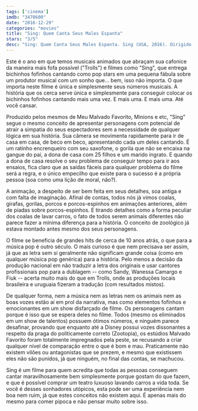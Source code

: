 ```yaml
---
tags: ['cinema']
imdb: "3470600"
date: "2016-12-29"
categories: "movies"
title: "Sing: Quem Canta Seus Males Espanta"
stars: "3/5"
desc: "Sing: Quem Canta Seus Males Espanta. Sing (USA, 2016). Dirigido por Garth Jennings, Christophe Lourdelet. Escrito por Garth Jennings. Com Matthew McConaughey (Buster Moon), Reese Witherspoon (Rosita), Seth MacFarlane (Mike), Scarlett Johansson (Ash), John C. Reilly (Eddie), Taron Egerton (Johnny), Tori Kelly (Meena), Jennifer Saunders (Nana), Jennifer Hudson (Young Nana)."
---
```

Este é o ano em que temos musicais animados que abraçam sua cafonice da maneira mais fofa possível ("Trolls") e filmes como "Sing", que entrega bichinhos fofinhos cantando como pop stars em uma pequena fábula sobre um produtor musical com um sonho que... bem, isso não importa. O que importa neste filme é única e simplesmente seus números musicais. A história que os cerca serve única e simplesmente para conseguir colocar os bichinhos fofinhos cantando mais uma vez. E mais uma. E mais uma. Até você cansar.

Produzido pelos mesmos de Meu Malvado Favorito, Minions e etc, "Sing" segue o mesmo conceito de apresentar personagens com potencial de atrair a simpatia do seus espectadores sem a necessidade de qualquer lógica em sua história. Sua câmera se movimenta rapidamente para ir de casa em casa, de beco em beco, apresentando cada um deles cantando. É um ratinho encrenqueiro com seu saxofone, o gorila que não se encaixa na gangue do pai, a dona de casa com 25 filhos e um marido ingrato. E quando a dona de casa resolve o seu problema de conseguir tempo para ir aos ensaios, fica claro que as saídas fáceis para qualquer problema do filme será a regra, e o único empecilho que existe para o sucesso é a própria pessoa (soa como uma lição de moral, não?).

A animação, a despeito de ser bem feita em seus detalhes, soa antiga e com falta de imaginação. Afinal de contas, todos nós já vimos coalas, girafas, gorilas, porcos e porcos-espinhos em animações anteriores, além de piadas sobre porcos-espinhos. E tirando detalhes como a forma peculiar dos coalas de lavar carros, o fato de todos serem animais diferentes não parece fazer a mínima diferença para a história. O conceito de zoológico já estava montado antes mesmo dos seus personagens.

O filme se beneficia de grandes hits de cerca de 10 anos atrás, o que para a música pop é outro século. O mais curioso é que nem precisava ser assim, já que as letra sem si geralmente não significam grande coisa (como em qualquer música pop genérica) para a história. Pelo menos a decisão da produção nacional em não traduzir a letra dos originais e usar cantores profissionais pop para a dublagem -- como Sandy, Wanessa Camargo e Fiuk -- acerta muito mais do que em Trolls, onde as produções locais brasileira e uruguaia fizeram a tradução (com resultados mistos).

De qualquer forma, nem a música nem as letras nem os animais nem as boas vozes estão aí em prol da narrativa, mas como elementos fofinhos e emocionantes em um show disfarçado de filme. Os personagens cantam porque é isso que se espera deles no filme. Todos (mesmo os eliminados em um show de talentos) possuem ótimos números, e ninguém parece desafinar, provando que enquanto até a Disney possui vozes dissonantes a respeito da praga do politicamente correto (Zootopia), os estúdios Malvado Favorito foram totalmente impregnados pela peste, se recusando a criar qualquer nível de comparação entre o que é bom e mau. Praticamente não existem vilões ou antagonistas que se prezem, e mesmo que existissem eles não são punidos, já que ninguém, no final das contas, se machucou.

Sing é um filme para quem acredita que todas as pessoas conseguem cantar maravilhosamente bem simplesmente porque gostam do que fazem, e que é possível comprar um teatro luxuoso lavando carros a vida toda. Se você é desses sonhadores utópicos, esta pode ser uma experiência nem boa nem ruim, já que estes conceitos não existem aqui. É apenas mais do mesmo para comer pipoca e não pensar muito sobre isso.
